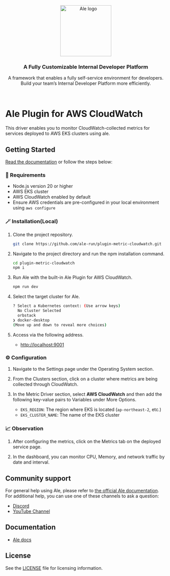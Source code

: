 <br />
<br />

<p align="center">
<a href="https://ale.run/">
  <img src="https://files.cloudtype.io/logo/ale-wordmark-black.svg" width="160px" alt="Ale logo" />
</a>
</p>

<h3 align="center">A Fully Customizable Internal Developer Platform</h3>
<p align="center">A framework that enables a fully self-service environment for developers. <br />Build your team’s Internal Developer Platform more efficiently.</p>
<br />

# Ale Plugin for AWS CloudWatch

This driver enables you to monitor CloudWatch-collected metrics for services deployed to AWS EKS clusters using ale.

## Getting Started

<a href="https://docs.ale.run/" target="_blank">Read the documentation</a> or follow the steps below:

### 📌 Requirements

- Node.js version 20 or higher
- AWS EKS cluster
- AWS CloudWatch enabled by default
- Ensure AWS credentials are pre-configured in your local environment using `aws configure`

### 🪄 Installation(Local)

1. Clone the project repository.

   ```bash
   git clone https://github.com/ale-run/plugin-metric-cloudwatch.git
   ```

2. Navigate to the project directory and run the npm installation command.

   ```bash
   cd plugin-metric-cloudwatch
   npm i
   ```

3. Run Ale with the built-in Ale Plugin for AWS CloudWatch.

   ```bash
   npm run dev
   ```

4. Select the target cluster for Ale.

   ```bash
   ? Select a Kubernetes context: (Use arrow keys)
     No Cluster Selected
     orbstack
   ❯ docker-desktop
   (Move up and down to reveal more choices)
   ```

5. Access via the following address.

   - <http://localhost:9001>

### ⚙️ Configuration

1. Navigate to the Settings page under the Operating System section.

2. From the Clusters section, click on a cluster where metrics are being collected through CloudWatch.

3. In the Metric Driver section, select **AWS CloudWatch** and then add the following key-value pairs to Variables under More Options.

   - `EKS_REGION`: The region where EKS is located (`ap-northeast-2`, etc.)
   - `EKS_CLUSTER_NAME`: The name of the EKS cluster

### 📈 Observation

1. After configuring the metrics, click on the Metrics tab on the deployed service page.

2. In the dashboard, you can monitor CPU, Memory, and network traffic by date and interval.

## Community support

For general help using Ale, please refer to [the official Ale documentation](https://docs.ale.run/).
For additional help, you can use one of these channels to ask a question:

- [Discord](https://discord.gg/wVafphzcRE)
- [YouTube Channel](https://www.youtube.com/@ale_run)

## Documentation

- [Ale docs](https://docs.ale.run/)

## License

See the [LICENSE](./LICENSE) file for licensing information.
